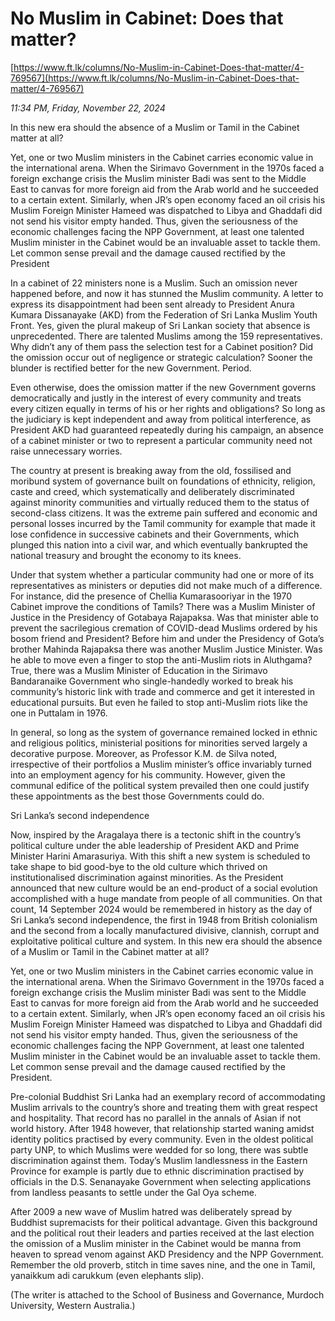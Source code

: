 # No Muslim in Cabinet: Does that matter?

[https://www.ft.lk/columns/No-Muslim-in-Cabinet-Does-that-matter/4-769567](https://www.ft.lk/columns/No-Muslim-in-Cabinet-Does-that-matter/4-769567)

*11:34 PM, Friday, November 22, 2024*

In this new era should the absence of a Muslim or Tamil in the Cabinet matter at all?

Yet, one or two Muslim ministers in the Cabinet carries economic value in the international arena. When the Sirimavo Government in the 1970s faced a foreign exchange crisis the Muslim minister Badi was sent to the Middle East to canvas for more foreign aid from the Arab world and he succeeded to a certain extent. Similarly, when JR’s open economy faced an oil crisis his Muslim Foreign Minister Hameed was dispatched to Libya and Ghaddafi did not send his visitor empty handed. Thus, given the seriousness of the economic challenges facing the NPP Government, at least one talented Muslim minister in the Cabinet would be an invaluable asset to tackle them. Let common sense prevail and the damage caused rectified by the President

In a cabinet of 22 ministers none is a Muslim. Such an omission never happened before, and now it has stunned the Muslim community. A letter to express its disappointment had been sent already to President Anura Kumara Dissanayake (AKD) from the Federation of Sri Lanka Muslim Youth Front. Yes, given the plural makeup of Sri Lankan society that absence is unprecedented. There are talented Muslims among the 159 representatives. Why didn’t any of them pass the selection test for a Cabinet position? Did the omission occur out of negligence or strategic calculation? Sooner the blunder is rectified better for the new Government. Period.

Even otherwise, does the omission matter if the new Government governs democratically and justly in the interest of every community and treats every citizen equally in terms of his or her rights and obligations? So long as the judiciary is kept independent and away from political interference, as President AKD had guaranteed repeatedly during his campaign, an absence of a cabinet minister or two to represent a particular community need not raise unnecessary worries.

The country at present is breaking away from the old, fossilised and moribund system of governance built on foundations of ethnicity, religion, caste and creed, which systematically and deliberately discriminated against minority communities and virtually reduced them to the status of second-class citizens. It was the extreme pain suffered and economic and personal losses incurred by the Tamil community for example that made it lose confidence in successive cabinets and their Governments, which plunged this nation into a civil war, and which eventually bankrupted the national treasury and brought the economy to its knees.

Under that system whether a particular community had one or more of its representatives as ministers or deputies did not make much of a difference. For instance, did the presence of Chellia Kumarasooriyar in the 1970 Cabinet improve the conditions of Tamils? There was a Muslim Minister of Justice in the Presidency of Gotabaya Rajapaksa. Was that minister able to prevent the sacrilegious cremation of COVID-dead Muslims ordered by his bosom friend and President? Before him and under the Presidency of Gota’s brother Mahinda Rajapaksa there was another Muslim Justice Minister. Was he able to move even a finger to stop the anti-Muslim riots in Aluthgama? True, there was a Muslim Minister of Education in the Sirimavo Bandaranaike Government who single-handedly worked to break his community’s historic link with trade and commerce and get it interested in educational pursuits. But even he failed to stop anti-Muslim riots like the one in Puttalam in 1976.

In general, so long as the system of governance remained locked in ethnic and religious politics, ministerial positions for minorities served largely a decorative purpose. Moreover, as Professor K.M. de Silva noted, irrespective of their portfolios a Muslim minister’s office invariably turned into an employment agency for his community. However, given the communal edifice of the political system prevailed then one could justify these appointments as the best those Governments could do.

Sri Lanka’s second independence

Now, inspired by the Aragalaya there is a tectonic shift in the country’s political culture under the able leadership of President AKD and Prime Minister Harini Amarasuriya. With this shift a new system is scheduled to take shape to bid good-bye to the old culture which thrived on institutionalised discrimination against minorities. As the President announced that new culture would be an end-product of a social evolution accomplished with a huge mandate from people of all communities. On that count, 14 September 2024 would be remembered in history as the day of Sri Lanka’s second independence, the first in 1948 from British colonialism and the second from a locally manufactured divisive, clannish, corrupt and exploitative political culture and system. In this new era should the absence of a Muslim or Tamil in the Cabinet matter at all?

Yet, one or two Muslim ministers in the Cabinet carries economic value in the international arena. When the Sirimavo Government in the 1970s faced a foreign exchange crisis the Muslim minister Badi was sent to the Middle East to canvas for more foreign aid from the Arab world and he succeeded to a certain extent. Similarly, when JR’s open economy faced an oil crisis his Muslim Foreign Minister Hameed was dispatched to Libya and Ghaddafi did not send his visitor empty handed. Thus, given the seriousness of the economic challenges facing the NPP Government, at least one talented Muslim minister in the Cabinet would be an invaluable asset to tackle them. Let common sense prevail and the damage caused rectified by the President.

Pre-colonial Buddhist Sri Lanka had an exemplary record of accommodating Muslim arrivals to the country’s shore and treating them with great respect and hospitality. That record has no parallel in the annals of Asian if not world history. After 1948 however, that relationship started waning amidst identity politics practised by every community. Even in the oldest political party UNP, to which Muslims were wedded for so long, there was subtle discrimination against them. Today’s Muslim landlessness in the Eastern Province for example is partly due to ethnic discrimination practised by officials in the D.S. Senanayake Government when selecting applications from landless peasants to settle under the Gal Oya scheme.

After 2009 a new wave of Muslim hatred was deliberately spread by Buddhist supremacists for their political advantage. Given this background and the political rout their leaders and parties received at the last election the omission of a Muslim minister in the Cabinet would be manna from heaven to spread venom against AKD Presidency and the NPP Government. Remember the old proverb, stitch in time saves nine, and the one in Tamil, yanaikkum adi carukkum (even elephants slip).

(The writer is attached to the School of Business and Governance, Murdoch University, Western Australia.)


